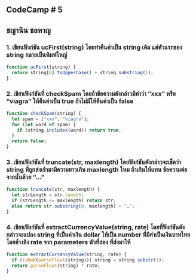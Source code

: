 ## CodeCamp # 5

## ชญานิน ชลหาญ

### 1. เขียนฟังก์ชัน ucFirst(string) โดยทำคืนค่าเป็น string เดิม แต่ตัวแรกของ string กลายเป็นพิมพ์ใหญ่

```javascript
function ucFirst(string) {
  return string[0].toUpperCase() + string.substring(1);
}
```

### 2. เขียนฟังก์ชันที่ checkSpam โดยถ้าข้อความดังกล่าวมีคำว่า “xxx” หรือ “viagra” ให้คืนค่าเป็น true ถ้าไม่มีให้คืนค่าเป็น false

```javascript
function checkSpam(string) {
  let spam = ["xxx", "viagra"];
  for (let word of spam) {
    if (string.includes(word)) return true;
  }
  return false;
}
```

### 3. เขียนฟังก์ชันที่ truncate(str, maxlength) โดยฟังก์ชันดังกล่าวจะเช็คว่า string ที่ถูกส่งเข้ามามีความยาวเกิน maxlength ไหม ถ้าเกินให้แทน ข้อความต่อจากนั้นด้วย “...”

```javascript
function truncate(str, maxlength) {
  let strLength = str.length;
  if (strLength <= maxlength) return str;
  else return str.substring(0, maxlength) + "…";
}
```

### 4. เขียนฟังก์ชันที่ extractCurrencyValue(string, rate) โดยที่ฟังก์ชันดังกล่าวจะแปลง string ที่เป็นค่าเงิน dollar ให้เป็น number ที่มีค่าเป็นเงินบาทไทย โดยอ้างอิง rate จาก parameters ตัวที่สอง ที่ส่งมาให้

```javascript
function extractCurrencyValue(string, rate) {
  if (isNaN(parseFloat(string))) string = string.substr(1);
  return parseFloat(string) * rate;
}
```
